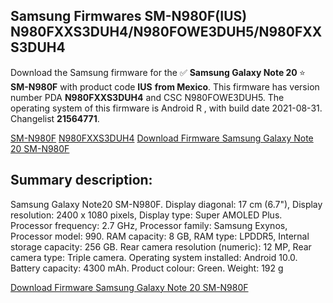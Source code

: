 <h2>Samsung Firmwares SM-N980F(IUS) N980FXXS3DUH4/N980FOWE3DUH5/N980FXXS3DUH4</h2>
Download the Samsung firmware for the ✅ <strong>Samsung Galaxy Note 20 </strong> ⭐ <strong>SM-N980F</strong> with product code <strong>IUS</strong> <strong> from Mexico</strong>. This firmware has version number PDA <strong>N980FXXS3DUH4</strong> and CSC N980FOWE3DUH5. The operating system of this firmware is Android R , with build date 2021-08-31. Changelist <strong>21564771</strong>.


[SM-N980F](https://samfirm.shop/samsung/model/SM-N980F)
[N980FXXS3DUH4](https://samfirm.shop/samsung/pda/N980FXXS3DUH4)
[Download Firmware Samsung Galaxy Note 20 SM-N980F](https://samfirm.shop/samsung/firmware/452224)
<h2>Summary description:</h2>
<p>Samsung Galaxy Note20 SM-N980F. Display diagonal: 17 cm (6.7"), Display resolution: 2400 x 1080 pixels, Display type: Super AMOLED Plus. Processor frequency: 2.7 GHz, Processor family: Samsung Exynos, Processor model: 990. RAM capacity: 8 GB, RAM type: LPDDR5, Internal storage capacity: 256 GB. Rear camera resolution (numeric): 12 MP, Rear camera type: Triple camera. Operating system installed: Android 10.0. Battery capacity: 4300 mAh. Product colour: Green. Weight: 192 g</p>


[Download Firmware Samsung Galaxy Note 20 SM-N980F](https://samfirm.shop/samsung/firmware/452224)
